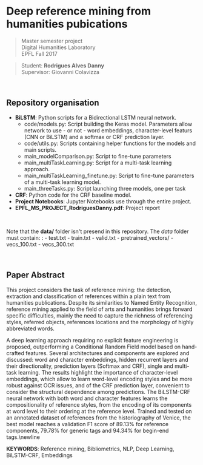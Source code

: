# Deep reference mining from humanities pubications

> Master semester project <br/>
> Digital Humanities Laboratory<br/>
> EPFL Fall 2017<br/>


> Student: **Rodrigues Alves Danny**<br/>
> Supervisor: Giovanni Colavizza

<br/>

## Repository organisation
- **BiLSTM**: Python scripts for a Bidirectional LSTM neural network. 
	- code/models.py: Script building the Keras model. Parameters allow network to use - or not - word embeddings, character-level featurs (CNN or BiLSTM) and a softmax or CRF prediction layer.
	- code/utils.py: Scripts containing helper functions for the models and main scripts.
	- main_modelComparison.py: Script to fine-tune parameters
	- main_multiTaskLearning.py: Script for a multi-task learning approach.
	- main_multiTaskLearning_finetune.py: Script to fine-tune parameters of a multi-task learning model.
	- main_threeTasks.py: Script launching three models, one per task
- **CRF**: Python code for the CRF baseline model.
- **Project Notebooks**: Jupyter Notebooks use through the entire project.
- **EPFL_MS_PROJECT_RodriguesDanny.pdf**: Project report

<br/>

 Note that the **data/** folder isn't presend in this repository. The *data* folder must contain:
:	- test.txt
	- train.txt
	- valid.txt
	- pretrained_vectors/
		- vecs_100.txt
		- vecs_300.txt


<br/>

## Paper Abstract
This project considers the task of reference mining: the detection, extraction and classification of references within a plain text from humanities publications. Despite its similarities to Named Entity Recognition, reference mining applied to the field of arts and humanities brings forward specific difficulties, mainly the need to capture the richness of referencing styles,  referred objects, references locations and the morphology of highly abbreviated words. 

A deep learning approach requiring no explicit feature engineering is proposed, outperforming a Conditional Random Field model based on hand-crafted features. Several architectures and components are explored and discussed: word and character embeddings, hidden recurrent layers and their directionality, prediction layers (Softmax and CRF), single and multi-task learning. The results highlight the importance of character-level embeddings, which allow to learn word-level encoding styles and be more robust against OCR issues, and of the CRF prediction layer, convenient to consider the structural dependence among predictions. The BiLSTM-CRF neural network with both word and character features learns the compositionality of reference styles, from the encoding of its components at word level to their ordering at the reference level. Trained and tested on an annotated dataset of references from the historiography of Venice, the best model reaches a validation F1 score of  89.13% for reference components, 79.78% for generic tags and  94.34% for begin-end tags.\newline


**KEYWORDS**: Reference mining, Bibliometrics, NLP, Deep Learning, BiLSTM-CRF, Embeddings

